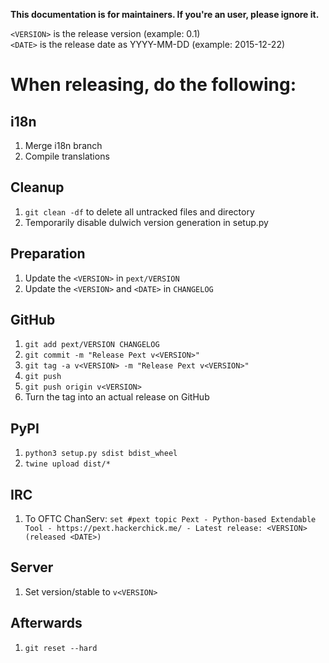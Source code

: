 **This documentation is for maintainers. If you're an user, please ignore it.**

``<VERSION>`` is the release version (example: 0.1)  
``<DATE>`` is the release date as YYYY-MM-DD (example: 2015-12-22)

# When releasing, do the following:
## i18n
1. Merge i18n branch
2. Compile translations

## Cleanup
1. ```git clean -df``` to delete all untracked files and directory
2. Temporarily disable dulwich version generation in setup.py

## Preparation
1. Update the ``<VERSION>`` in ``pext/VERSION``
3. Update the ``<VERSION>`` and ``<DATE>`` in ``CHANGELOG``

## GitHub
1. ```git add pext/VERSION CHANGELOG```
2. ```git commit -m "Release Pext v<VERSION>"```
3. ```git tag -a v<VERSION> -m "Release Pext v<VERSION>"```
4. ```git push```
5. ```git push origin v<VERSION>```
6. Turn the tag into an actual release on GitHub

## PyPI
1. ```python3 setup.py sdist bdist_wheel```
2. ```twine upload dist/*```

## IRC
1. To OFTC ChanServ: ```set #pext topic Pext - Python-based Extendable Tool - https://pext.hackerchick.me/ - Latest release: <VERSION> (released <DATE>)```

## Server
1. Set version/stable to ```v<VERSION>```

## Afterwards
1. ```git reset --hard```
